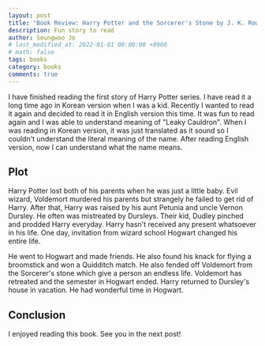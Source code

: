 ```yaml
---
layout: post
title: "Book Review: Harry Potter and the Sorcerer's Stone by J. K. Rowling"
description: Fun story to read
author: Seungwoo Jo
# last_modified_at: 2022-01-01 00:00:00 +0900
# math: false
tags: books
category: books
comments: true
---
```


I have finished reading the first story of Harry Potter series. I have read it a long time ago in Korean version when I was a kid. Recently I wanted to read it again and decided to read it in English version this time. It was fun to read again and I was able to understand meaning of "Leaky Cauldron". When I was reading in Korean version, it was just translated as it sound so I couldn't understand the literal meaning of the name. After reading English version, now I can understand what the name means.

## Plot

Harry Potter lost both of his parents when he was just a little baby. Evil wizard, Voldemort murdered his parents but strangely he failed to get rid of Harry. After that, Harry was raised by his aunt Petunia and uncle Vernon Dursley. He often was mistreated by Dursleys. Their kid, Dudley pinched and prodded Harry everyday. Harry hasn't received any present whatsoever in his life. One day, invitation from wizard school Hogwart changed his entire life.

He went to Hogwart and made friends. He also found his knack for flying a broomstick and won a Quidditch match. He also fended off Voldemort from the Sorcerer's stone which give a person an endless life. Voldemort has retreated and the semester in Hogwart ended. Harry returned to Dursley's house in vacation. He had wonderful time in Hogwart.

## Conclusion

I enjoyed reading this book. See you in the next post!
